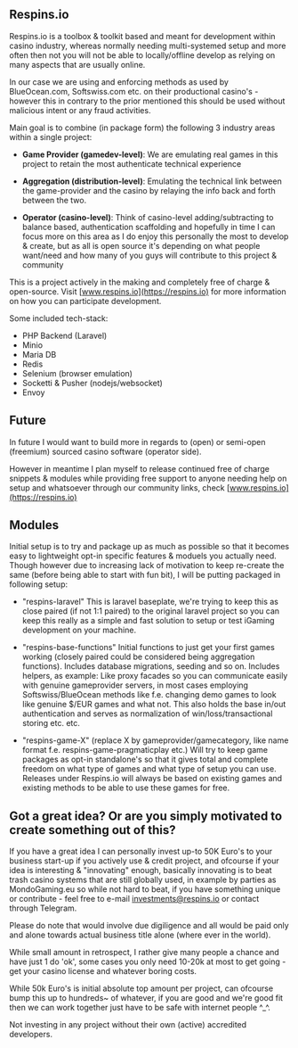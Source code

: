 ## Respins.io
Respins.io is a toolbox & toolkit based and meant for development within casino industry, whereas normally needing multi-systemed setup and more often then not you will not be able to locally/offline develop as relying on many aspects that are usually online.

In our case we are using and enforcing methods as used by BlueOcean.com, Softswiss.com etc. on their productional casino's - however this in contrary to the prior mentioned this should be used without malicious intent or any fraud activities.

Main goal is to combine (in package form) the following 3 industry areas within a single project:

 - **Game Provider (gamedev-level)**: We are emulating real games in this project to retain the most authenticate technical experience

 - **Aggregation (distribution-level)**: Emulating the technical link between the game-provider and the casino by relaying the info back and forth between the two.

 - **Operator (casino-level)**: Think of casino-level adding/subtracting to balance based, authentication scaffolding and hopefully in time I can focus more on this area as I do enjoy this personally the most to develop & create, but as all is open source it's depending on what people want/need and how many of you guys will contribute to this project & community

This is a project actively in the making and completely free of charge & open-source. Visit [www.respins.io](https://respins.io) for more information on how you can participate development.

Some included tech-stack:
 - PHP Backend (Laravel)
 - Minio
 - Maria DB
 - Redis
 - Selenium (browser emulation)
 - Socketti & Pusher (nodejs/websocket)
 - Envoy

## Future
In future I would want to build more in regards to (open) or semi-open (freemium) sourced casino software (operator side). 

However in meantime I plan myself to release continued free of charge snippets & modules while providing free support to anyone needing help on setup and whatsoever through our community links, check [www.respins.io](https://respins.io)

## Modules
Initial setup is to try and package up as much as possible so that it becomes easy to lightweight opt-in specific features & moduels you actually need. Though however due to increasing lack of motivation to keep re-create the same (before being able to start with fun bit), I will be putting packaged in following setup:

- "respins-laravel"
    This is laravel baseplate, we're trying to keep this as close paired (if not 1:1 paired) to the original laravel project so you can keep this really as a simple and fast solution to setup or test iGaming development on your machine.

- "respins-base-functions"
    Initial functions to just get your first games working (closely paired could be considered being aggregation functions).
    Includes database migrations, seeding and so on.
    Includes helpers, as example: 
        Like proxy facades so you can communicate easily with genuine gameprovider servers, in most cases employing Softswiss/BlueOcean methods like f.e. changing demo games to look like genuine $/EUR games and what not. 
    This also holds the base in/out authentication and serves as normalization of win/loss/transactional storing etc. etc.

- "respins-game-X" (replace X by gameprovider/gamecategory, like name format f.e. respins-game-pragmaticplay etc.)
    Will try to keep game packages as opt-in standalone's so that it gives total and complete freedom on what type of games and what type of setup you can use.
    Releases under Respins.io will always be based on existing games and existing methods to be able to use these games for free.

    
## Got a great idea? Or are you simply motivated to create something out of this?

If you have a great idea I can personally invest up-to 50K Euro's to your business start-up if you actively use & credit project, and ofcourse if your idea is interesting & "innovating" enough, basically innovating is to beat trash casino systems that are still globally used, in example by parties as MondoGaming.eu so while not hard to beat, if you have something unique or contribute - feel free to e-mail [investments@respins.io](mailto:investments@respins.io) or contact through Telegram.

Please do note that would involve due digiligence and all would be paid only and alone towards actual business title alone (where ever in the world).

While small amount in retrospect, I rather give many people a chance and have just 1 do 'ok', some cases you only need 10-20k at most to get going - get your casino license and whatever boring costs. 

While 50k Euro's is initial absolute top amount per project, can ofcourse bump this up to hundreds~ of whatever, if you are good and we're good fit then we can work together just have to be safe with internet people ^_^.
 
Not investing in any project without their own (active) accredited developers.

